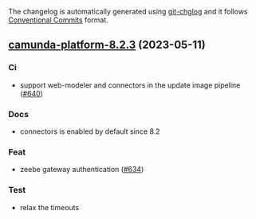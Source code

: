 The changelog is automatically generated using [git-chglog](https://github.com/git-chglog/git-chglog)
and it follows [Conventional Commits](https://www.conventionalcommits.org/en/v1.0.0/) format.


<a name="camunda-platform-8.2.3"></a>
## [camunda-platform-8.2.3](https://github.com/camunda/camunda-platform-helm/compare/camunda-platform-8.2.2...camunda-platform-8.2.3) (2023-05-11)

### Ci

* support web-modeler and connectors in the update image pipeline ([#640](https://github.com/camunda/camunda-platform-helm/issues/640))

### Docs

* connectors is enabled by default since 8.2

### Feat

* zeebe gateway authentication ([#634](https://github.com/camunda/camunda-platform-helm/issues/634))

### Test

* relax the timeouts


